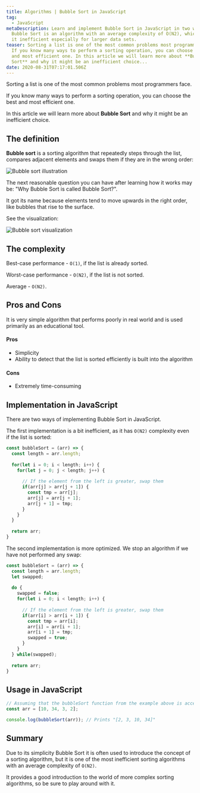 ```yaml
---
title: Algorithms | Bubble Sort in JavaScript
tag:
  - JavaScript
metaDescription: Learn and implement Bubble Sort in JavaScript in two ways.
  Bubble Sort is an algorithm with an average complexity of O(N2), which makes
  it inefficient especially for larger data sets.
teaser: Sorting a list is one of the most common problems most programmers face.
  If you know many ways to perform a sorting operation, you can choose the best
  and most efficient one. In this article we will learn more about **Bubble
  Sort** and why it might be an inefficient choice...
date: 2020-08-31T07:17:01.506Z
---
```

Sorting a list is one of the most common problems most programmers face. 

If you know many ways to perform a sorting operation, you can choose the best and most efficient one. 

In this article we will learn more about **Bubble Sort** and why it might be an inefficient choice.

## The definition

**Bubble sort** is a sorting algorithm that repeatedly steps through the list, compares adjacent elements and swaps them if they are in the wrong order:

![Bubble sort illustration](/img/bubble-sort.gif "Bubble sort illustration")

The next reasonable question you can have after learning how it works may be: "Why Bubble Sort is called Bubble Sort?".

It got its name because elements tend to move upwards in the right order, like bubbles that rise to the surface.

See the visualization:

![Bubble sort visualization](/img/iikvbtg.gif "Bubble sort visualization")

## The complexity

Best-case performance - `O(1)`, if the list is already sorted.

Worst-case performance - `O(N2)`, if the list is not sorted.

Average - `O(N2)`.

## Pros and Cons

It is very simple algorithm that performs poorly in real world and is used primarily as an educational tool.

#### Pros

* Simplicity
* Ability to detect that the list is sorted efficiently is built into the algorithm

#### Cons

* Extremely time-consuming

## Implementation in JavaScript

There are two ways of implementing Bubble Sort in JavaScript.

The first implementation is a bit inefficient, as it has `O(N2)` complexity even if the list is sorted:

```javascript
const bubbleSort = (arr) => {
  const length = arr.length;
  
  for(let i = 0; i < length; i++) {
    for(let j = 0; j < length; j++) {
      
      // If the element from the left is greater, swap them
      if(arr[j] > arr[j + 1]) {
        const tmp = arr[j];
        arr[j] = arr[j + 1];
        arr[j + 1] = tmp;
      }
    } 
  }
  
  return arr;
}
```

The second implementation is more optimized. We stop an algorithm if we have not performed any swap:

```javascript
const bubbleSort = (arr) => {
  const length = arr.length;
  let swapped;
  
  do {
    swapped = false;
    for(let i = 0; i < length; i++) {
      
      // If the element from the left is greater, swap them
      if(arr[i] > arr[i + 1]) {
        const tmp = arr[i];
        arr[i] = arr[i + 1];
        arr[i + 1] = tmp;
        swapped = true;
      }
    } 
  } while(swapped);
  
  return arr;
}
```

## Usage in JavaScript

```javascript
// Assuming that the bubbleSort function from the example above is accessible
const arr = [10, 34, 3, 2];

console.log(bubbleSort(arr)); // Prints "[2, 3, 10, 34]"
```

## Summary

Due to its simplicity Bubble Sort it is often used to introduce the concept of a sorting algorithm, but it is one of the most inefficient sorting algorithms with an average complexity of `O(N2)`. 

It provides a good introduction to the world of more complex sorting algorithms, so be sure to play around with it.